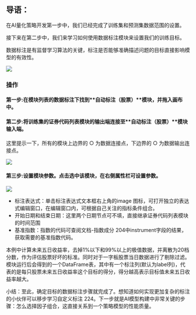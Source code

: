 ## 导语：
在AI量化策略开发第一步中，我们已经完成了训练集和预测集数据范围的设置。

接下来在第二步中，我们来学习如何使用数据标注模块来设置我们的训练目标。

数据标注是有监督学习算法的关键，标注是否能够准确描述问题的目标直接影响模型的有效性。

![](https://cdn.bigquant.com/community/uploads/default/original/3X/9/b/9be826f46eca29c6ec58c9910fe84f0cc0f2db48.jpeg)

### 操作

#### 第一步:在模块列表的数据标注下找到**自动标注（股票）**模块，并拖入画布中。

#### 第二步:将训练集的证券代码列表模块的输出端连接至**自动标注（股票）**模块输入端。

这里提示一下，所有的模块上边界的 ○ 为数据连接点，下边界的 ○ 为数据输出连接点。

![](https://cdn.bigquant.com/community/uploads/default/original/3X/c/5/c5e393b410f511ae2e7267cfb5eed1c3b1b08291.png)

#### 第三步:设置模块参数。点击选中该模块，在右侧属性栏可设置参数。

![](https://cdn.bigquant.com/community/uploads/default/original/3X/3/4/34f972356f9823ebb675db51ad57dd3da0bd323d.png)

- 标注表达式：单击标注表达式文本框右上角的image 图标，可打开独立的表达式编辑窗口，在编辑窗口内，可根据自己关注的指标条件组合。
- 开始日期和结束日期：这里两个日期节点可不填，直接继承证券代码列表模块的时间范围
- 基准指数：指数的代码可查阅文档-指数成分 204中instrument字段的结果，获取需要的基准指数代码。

本例中计算未来五日收益率，去掉1%以下和99%以上的极值数据，并离散为20档分数，作为评估股票好坏的标准。同时对于一字板股票当日数据进行了剔除过滤。模块运行后会得到的一个DataFrame表，其中有一个标注列(默认为label列)，代表的是每只股票未来五日收益率这个目标的得分，得分越高表示目标值未来五日收益率越大。

小结：至此，确定目标的数据标注步骤就完成了。想知道如何实现更加复杂的标注的小伙伴可以移步学习自定义标注 224。下一步就是AI模型构建中非常关键的步骤：怎么选择因子组合，这直接关系到一个策略模型的性能质量。
